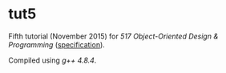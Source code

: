 # tut5

Fifth tutorial (November 2015) for _517 Object-Oriented Design & Programming_ ([specification](spec.pdf)).

Compiled using _g++ 4.8.4_.

